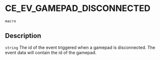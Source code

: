 # CE_EV_GAMEPAD_DISCONNECTED
`macro`
## Description
`string` The id of the event triggered when a gamepad is disconnected.
 The event data will contain the id of the gamepad.